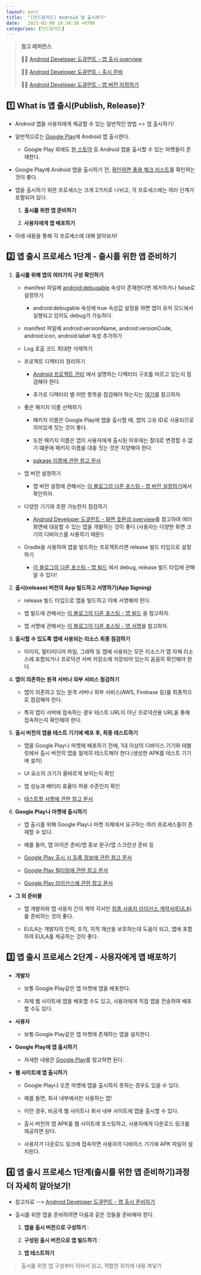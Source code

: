 ```yaml
---
layout: post
title:  "[안드로이드] Android 앱 출시하기"
date:   2021-01-08 18:34:10 +0700
categories: [안드로이드]
---
```


> __참고 레퍼런스__
>
> ✍🏻 [Android Developer 도큐먼트 - 앱 출시 overview](https://developer.android.com/studio/publish)
>
> ✍🏻 [Android Developer 도큐먼트 - 출시 준비](https://developer.android.com/studio/publish/preparing)
>
> ✍🏻 [Android Developer 도큐먼트 - 앱 버전 지정하기](https://developer.android.com/studio/publish/versioning)

## 1️⃣ What is 앱 출시(Publish, Release)?

* Android 앱을 사용자에게 제공할 수 있는 일반적인 방법 => 앱 출시하기!

* 일반적으로는 [Google Play](https://developer.android.com/distribute/google-play)에 Android 앱 출시한다.

    * Google Play 외에도 [원 스토어](https://m.onestore.co.kr/mobilepoc/main/main.omp?NaPm=ct%3Dkjnwcj0o%7Cci%3Dcheckout%7Ctr%3Dds%7Ctrx%3D%7Chk%3D1c5df61768c378ecf28bc88abde4bb1fb03b6845) 등 Android 앱을 출시할 수 있는 마켓들이 존재한다.

* Google Play에 Android 앱을 출시하기 전, [확인하면 좋을 체크 리스트](https://m.onestore.co.kr/mobilepoc/main/main.omp?NaPm=ct%3Dkjnwcj0o%7Cci%3Dcheckout%7Ctr%3Dds%7Ctrx%3D%7Chk%3D1c5df61768c378ecf28bc88abde4bb1fb03b6845)를 확인하는 것이 좋다.

* 앱을 출시하기 위한 프로세스는 크게 2가지로 나뉘고, 각 프로세스에는 여러 단계가 포함되어 있다.

    1. __출시를 위한 앱 준비하기__

    2. __사용자에게 앱 배포하기__

* 아래 내용을 통해 각 프로세스에 대해 알아보자!

## 2️⃣ 앱 출시 프로세스 1단계 - 출시를 위한 앱 준비하기

1. __출시를 위해 앱의 여러가지 구성 확인하기__

    * manifest 파일에 [android:debugable](https://developer.android.com/guide/topics/manifest/application-element#debug) 속성이 존재한다면 제거하거나 false로 설정하기

        * android:debugable 속성에 true 속성값 설정을 하면 앱이 유저 모드에서 실행되고 있어도 debug가 가능하다.

    * manifest 파일에 android:versionName, android:versionCode, android:icon, android:label 속성 추가하기

    * Log 호출 코드 최대한 삭제하기

    * 프로젝트 디렉터리 정리하기

        * [Android 프로젝트 관리](https://developer.android.com/studio/projects#ApplicationProjects) 에서 설명하는 디렉터리 구조를 따르고 있는지 점검해야 한다.

        * 추가로 디렉터리 별 어떤 항목을 점검해야 하는지는 [여기](https://developer.android.com/studio/publish/preparing#clean-up-your-project-directories)를 참고하자.

    * 좋은 패키지 이름 선택하기

        * 패키지 이름은 Google Play에 앱을 출시할 때, 앱의 고유 ID로 사용되므로 의미있게 짓는 것이 좋다.
    
        * 또한 패키지 이름은 앱이 사용자에게 출시된 이후에는 절대로 변경할 수 없기 떄문에 패키지 이름을 대충 짓는 것은 지양해야 한다.

        * [pakage 이름에 관한 참고 문서](https://developer.android.com/guide/topics/manifest/manifest-element#package)

    * 앱 버전 설정하기

        * 앱 버전 설정에 관해서는 [이 블로그의 다른 포스팅 - 앱 버전 설정하기](https://choheeis.github.io/newblog//articles/2021-01/app-version)에서 확인하자.

    * 다양한 기기와 호환 가능한지 점검하기

        * [Android Developer 도큐먼트 - 화면 호환성 overview](https://developer.android.com/guide/practices/screens_support#screen-independence)를 참고하여 여러 화면에 대응할 수 있는 앱을 개발하는 것이 좋다.(사용자는 다양한 화면 크기의 디바이스를 사용하기 때문!)

    * Gradle을 사용하여 앱을 빌드하는 프로젝트라면 release 빌드 타입으로 설정하기

        * [이 블로그의 다른 포스팅 - 앱 빌드](https://choheeis.github.io/newblog//articles/2021-01/app-build-run) 에서 debug, release 빌드 타입에 관해 알 수 있다!

2. __출시(release) 버전의 App 빌드하고 서명하기(App Signing)__

    * release 빌드 타입으로 앱을 빌드하고 이에 서명해야 한다.

    * 앱 빌드에 관해서는 [이 블로그의 다른 포스팅 - 앱 빌드](https://choheeis.github.io/newblog//articles/2021-01/app-build-run) 을 참고하자.

    * 앱 서명에 관해서는 [이 블로그의 다른 포스팅 - 앱 서명]()을 참고하자.

3. __출시할 수 있도록 앱에 사용되는 리소스 최종 점검하기__

    * 이미지, 멀티미디어 파일, 그래픽 등 앱에 사용되는 모든 리소스가 앱 자체 리소스에 포함되거나 프로덕션 서버 저장소에 저장되어 있는지 꼼꼼히 확인해야 한다.

4. __앱이 의존하는 원격 서버나 외부 서비스 점검하기__

    * 앱이 의존하고 있는 원격 서버나 외부 서비스(AWS, Firebase 등)를 최종적으로 점검해야 한다.

    * 특히 앱이 서버에 접속하는 경우 테스트 URL이 아닌 프로덕션용 URL을 통해 접속하는지 확인해야 한다.

5. __출시 버전의 앱을 테스트 기기에 배포 후, 최종 테스트하기__

    * 앱을 Google Play나 마켓에 배포하기 전에, 1대 이상의 디바이스 기기와 테블릿에서 출시 버전의 앱을 철저히 테스트해야 한다.(생성한 APK를 테스트 기기에 설치)

    * UI 요소의 크기가 올바르게 보이는지 확인

    * 앱 성능과 배터리 효율이 허용 수준인지 확인

    * [테스트할 사항에 관한 참고 문서](https://developer.android.com/docs/quality-guidelines/core-app-quality)

6. __Google Play나 마켓에 출시하기__

    * 앱 출시를 위해 Google Play나 마켓 자체에서 요구하는 여러 프로세스들이 존재할 수 있다.

    * 예를 들어, 앱 아이콘 준비/앱 홍보 문구/앱 스크린샷 준비 등

    * [Google Play 출시 시 등록 정보에 관한 참고 문서](https://support.google.com/googleplay/android-developer/answer/9866151?visit_id=637458015748945882-3309950274&rd=1#zippy=%2C%EA%B3%A0%ED%95%B4%EC%83%81%EB%8F%84-%EC%95%84%EC%9D%B4%EC%BD%98)

    * [Google Play 필터링에 관한 참고 문서](https://developer.android.com/google/play/filters)

    * [Google Play 라이선스에 관한 참고 문서](https://developer.android.com/google/play/licensing)

* __그 외 준비물__

    * 앱 개발자와 앱 사용자 간의 계약 각서인 [최종 사용자 라이선스 계약서(EULA)](https://ko.wikipedia.org/wiki/%EC%86%8C%ED%94%84%ED%8A%B8%EC%9B%A8%EC%96%B4_%EC%82%AC%EC%9A%A9%EA%B6%8C_%EB%8F%99%EC%9D%98) 를 준비하는 것이 좋다.

    * EULA는 개발자의 인력, 조직, 지적 재산을 보호하는데 도움이 되고, 앱에 포함하여 EULA를 제공하는 것이 좋다.

    
## 3️⃣ 앱 출시 프로세스 2단계 - 사용자에게 앱 배포하기 

* __개발자__

    * 보통 Google Play같은 앱 마켓에 앱을 배포한다.

    * 자체 웹 사이트에 앱을 배포할 수도 있고, 사용자에게 직접 앱을 전송하여 배포할 수도 있다.

* __사용자__

    * 보통 Google Play같은 앱 마켓에 존재하는 앱을 설치한다.

* __Google Play에 앱 출시하기__

    * 자세한 내용은 [Google Play](https://developer.android.com/distribute/google-play)를 참고하면 된다.

* __웹 사이트에 앱 출시하기__

    * Google Play나 오픈 마켓에 앱을 출시하지 못하는 경우도 있을 수 있다.

    * 예를 들면, 회사 내부에서만 사용하는 앱!

    * 이런 경우, 비공개 웹 사이트나 회사 내부 사이트에 앱을 출시할 수 있다.

    * 출시 버전의 앱 APK를 웹 사이트에 호스팅하고, 사용자에게 다운로드 링크를 제공하면 된다.

    * 사용자가 다운로드 링크에 접속하면 사용자의 디바이스 기기에 APK 파일이 설치된다.

## 4️⃣ 앱 출시 프로세스 1단계(출시를 위한 앱 준비하기)과정 더 자세히 알아보기!

* 참고자료 --> [Android Developer 도큐먼트 - 앱 출시 준비하기](https://developer.android.com/studio/publish/preparing)

* 출시를 위한 앱을 준비하려면 다음과 같은 것들을 준비해야 한다.

    1. __앱을 출시 버전으로 구성하기__ : 

    2. __구성된 출시 버전으로 앱 빌드하기__ : 

    3. __앱 테스트하기__

> 출시를 위한 앱 구성부터 이어서 읽고, 적합한 위치에 내용 껴넣기